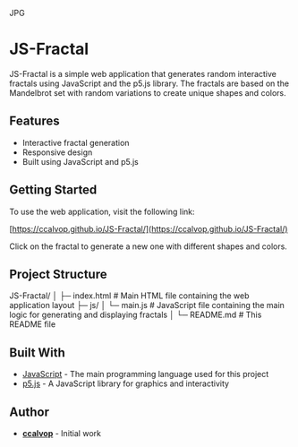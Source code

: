 JPG

# JS-Fractal

JS-Fractal is a simple web application that generates random interactive fractals using JavaScript and the p5.js library. The fractals are based on the Mandelbrot set with random variations to create unique shapes and colors.

## Features

- Interactive fractal generation
- Responsive design
- Built using JavaScript and p5.js

## Getting Started

To use the web application, visit the following link:

[https://ccalvop.github.io/JS-Fractal/](https://ccalvop.github.io/JS-Fractal/)

Click on the fractal to generate a new one with different shapes and colors.

## Project Structure

JS-Fractal/
│
├─ index.html # Main HTML file containing the web application layout
├─ js/
│ └─ main.js # JavaScript file containing the main logic for generating and displaying fractals
│
└─ README.md # This README file


## Built With

- [JavaScript](https://developer.mozilla.org/en-US/docs/Web/JavaScript) - The main programming language used for this project
- [p5.js](https://p5js.org/) - A JavaScript library for graphics and interactivity

## Author

- **[ccalvop](https://github.com/ccalvop)** - Initial work
